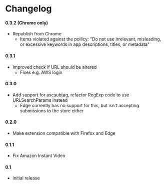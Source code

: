 # Changelog

#### 0.3.2 (Chrome only)

- Republish from Chrome
  - Items violated against the poilicy: "Do not use irrelevant, misleading, or excessive keywords in app descriptions, titles, or metadata"

#### 0.3.1

- Improved check if URL should be altered
  - Fixes e.g. AWS login

#### 0.3.0

- Add support for ascsubtag, refactor RegExp code to use URLSearchParams instead
  - Edge currently has no support for this, but isn't accepting submissions to the store either

#### 0.2.0

- Make extension compatible with Firefox and Edge

#### 0.1.1

- Fix Amazon Instant Video

#### 0.1

- initial release
